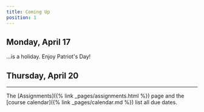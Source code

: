 ```yaml
---
title: Coming Up
position: 1
---
```


## Monday, April 17

…is a holiday. Enjoy Patriot's Day!

## Thursday, April 20

---

The [Assignments]({% link _pages/assignments.html %}) page and the [course calendar]({% link _pages/calendar.md %}) list all due dates.

